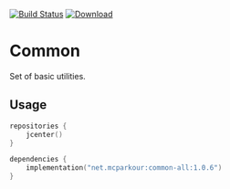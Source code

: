 [![Build Status](https://travis-ci.org/mcparkournet/common.svg)](https://travis-ci.org/mcparkournet/common)
[![Download](https://api.bintray.com/packages/mcparkour/maven-public/common-all/images/download.svg)](https://bintray.com/mcparkour/maven-public/common-all/_latestVersion)

# Common

Set of basic utilities.

## Usage

```kotlin
repositories {
    jcenter()
}

dependencies {
    implementation("net.mcparkour:common-all:1.0.6")
}
```
